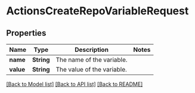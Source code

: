 # ActionsCreateRepoVariableRequest

## Properties

Name | Type | Description | Notes
------------ | ------------- | ------------- | -------------
**name** | **String** | The name of the variable. | 
**value** | **String** | The value of the variable. | 

[[Back to Model list]](../README.md#documentation-for-models) [[Back to API list]](../README.md#documentation-for-api-endpoints) [[Back to README]](../README.md)


